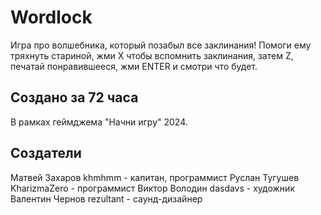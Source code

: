 # Wordlock
Игра про волшебника, который позабыл все заклинания! Помоги ему тряхнуть стариной, жми Х чтобы вспомнить заклинания, затем Z, печатай понравившееся, жми ENTER и смотри что будет.

## Создано за 72 часа
В рамках геймджема "Начни игру" 2024.

## Создатели
Матвей Захаров khmhmm - капитан, программист
Руслан Тугушев KharizmaZero - программист
Виктор Володин dasdavs - художник
Валентин Чернов rezultant - саунд-дизайнер
